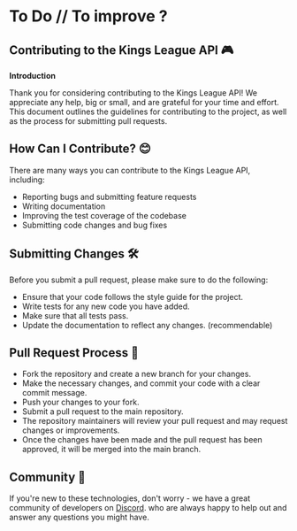 # To Do // To improve ?


## Contributing to the Kings League API 🎮

**Introduction**

Thank you for considering contributing to the Kings League API! We appreciate any help, big or small, and are grateful for your time and effort. This document outlines the guidelines for contributing to the project, as well as the process for submitting pull requests.


## How Can I Contribute? 😊

There are many ways you can contribute to the Kings League API, including:

- Reporting bugs and submitting feature requests
- Writing documentation
- Improving the test coverage of the codebase
- Submitting code changes and bug fixes


##  Submitting Changes 🛠 

Before you submit a pull request, please make sure to do the following:

- Ensure that your code follows the style guide for the project.
- Write tests for any new code you have added.
- Make sure that all tests pass.
- Update the documentation to reflect any changes. (recommendable)


## Pull Request Process 🚀

 -  Fork the repository and create a new branch for your changes.
 - Make the necessary changes, and commit your code with a clear commit message.
 - Push your changes to your fork.
 - Submit a pull request to the main repository.
 - The repository maintainers will review your pull request and may request changes or improvements.
 - Once the changes have been made and the pull request has been approved, it will be merged into the main branch.


## Community  🐾

If you're new to these technologies, don't worry - we have a great community of developers on [Discord](https://discord.gg/midudev/ "Discord"). who are always happy to help out and answer any questions you might have.